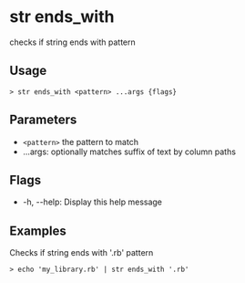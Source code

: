 # str ends_with
checks if string ends with pattern

## Usage
```shell
> str ends_with <pattern> ...args {flags} 
 ```

## Parameters
* `<pattern>` the pattern to match
* ...args: optionally matches suffix of text by column paths

## Flags
* -h, --help: Display this help message

## Examples
  Checks if string ends with '.rb' pattern
```shell
> echo 'my_library.rb' | str ends_with '.rb'
 ```

